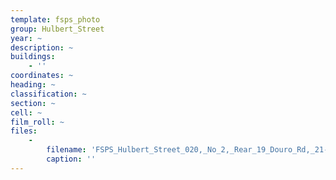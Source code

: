```yaml
---
template: fsps_photo
group: Hulbert_Street
year: ~
description: ~
buildings:
    - ''
coordinates: ~
heading: ~
classification: ~
section: ~
cell: ~
film_roll: ~
files:
    -
        filename: 'FSPS_Hulbert_Street_020,_No_2,_Rear_19_Douro_Rd,_21-4-D.png'
        caption: ''
---
```

